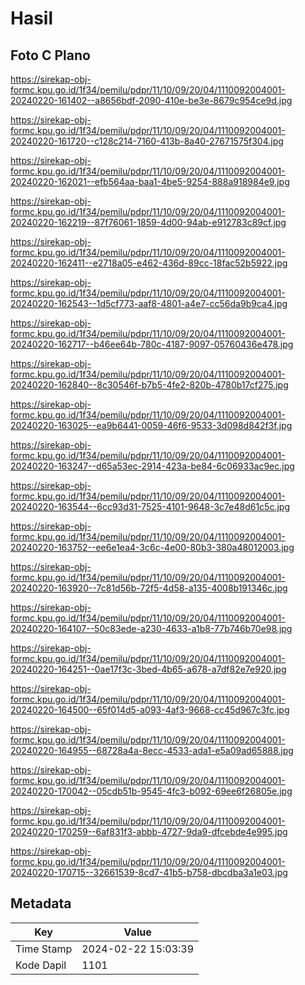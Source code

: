 # Hasil

## Foto C Plano

https://sirekap-obj-formc.kpu.go.id/1f34/pemilu/pdpr/11/10/09/20/04/1110092004001-20240220-161402--a8656bdf-2090-410e-be3e-8679c954ce9d.jpg

https://sirekap-obj-formc.kpu.go.id/1f34/pemilu/pdpr/11/10/09/20/04/1110092004001-20240220-161720--c128c214-7160-413b-8a40-27671575f304.jpg

https://sirekap-obj-formc.kpu.go.id/1f34/pemilu/pdpr/11/10/09/20/04/1110092004001-20240220-162021--efb564aa-baa1-4be5-9254-888a918984e9.jpg

https://sirekap-obj-formc.kpu.go.id/1f34/pemilu/pdpr/11/10/09/20/04/1110092004001-20240220-162219--87f76061-1859-4d00-94ab-e912783c89cf.jpg

https://sirekap-obj-formc.kpu.go.id/1f34/pemilu/pdpr/11/10/09/20/04/1110092004001-20240220-162411--e2718a05-e462-436d-89cc-18fac52b5922.jpg

https://sirekap-obj-formc.kpu.go.id/1f34/pemilu/pdpr/11/10/09/20/04/1110092004001-20240220-162543--1d5cf773-aaf8-4801-a4e7-cc56da9b9ca4.jpg

https://sirekap-obj-formc.kpu.go.id/1f34/pemilu/pdpr/11/10/09/20/04/1110092004001-20240220-162717--b46ee64b-780c-4187-9097-05760436e478.jpg

https://sirekap-obj-formc.kpu.go.id/1f34/pemilu/pdpr/11/10/09/20/04/1110092004001-20240220-162840--8c30546f-b7b5-4fe2-820b-4780b17cf275.jpg

https://sirekap-obj-formc.kpu.go.id/1f34/pemilu/pdpr/11/10/09/20/04/1110092004001-20240220-163025--ea9b6441-0059-46f6-9533-3d098d842f3f.jpg

https://sirekap-obj-formc.kpu.go.id/1f34/pemilu/pdpr/11/10/09/20/04/1110092004001-20240220-163247--d65a53ec-2914-423a-be84-6c06933ac9ec.jpg

https://sirekap-obj-formc.kpu.go.id/1f34/pemilu/pdpr/11/10/09/20/04/1110092004001-20240220-163544--6cc93d31-7525-4101-9648-3c7e48d61c5c.jpg

https://sirekap-obj-formc.kpu.go.id/1f34/pemilu/pdpr/11/10/09/20/04/1110092004001-20240220-163752--ee6e1ea4-3c6c-4e00-80b3-380a48012003.jpg

https://sirekap-obj-formc.kpu.go.id/1f34/pemilu/pdpr/11/10/09/20/04/1110092004001-20240220-163920--7c81d56b-72f5-4d58-a135-4008b191346c.jpg

https://sirekap-obj-formc.kpu.go.id/1f34/pemilu/pdpr/11/10/09/20/04/1110092004001-20240220-164107--50c83ede-a230-4633-a1b8-77b746b70e98.jpg

https://sirekap-obj-formc.kpu.go.id/1f34/pemilu/pdpr/11/10/09/20/04/1110092004001-20240220-164251--0ae17f3c-3bed-4b65-a678-a7df82e7e920.jpg

https://sirekap-obj-formc.kpu.go.id/1f34/pemilu/pdpr/11/10/09/20/04/1110092004001-20240220-164500--65f014d5-a093-4af3-9668-cc45d967c3fc.jpg

https://sirekap-obj-formc.kpu.go.id/1f34/pemilu/pdpr/11/10/09/20/04/1110092004001-20240220-164955--68728a4a-8ecc-4533-ada1-e5a09ad65888.jpg

https://sirekap-obj-formc.kpu.go.id/1f34/pemilu/pdpr/11/10/09/20/04/1110092004001-20240220-170042--05cdb51b-9545-4fc3-b092-69ee6f26805e.jpg

https://sirekap-obj-formc.kpu.go.id/1f34/pemilu/pdpr/11/10/09/20/04/1110092004001-20240220-170259--6af831f3-abbb-4727-9da9-dfcebde4e995.jpg

https://sirekap-obj-formc.kpu.go.id/1f34/pemilu/pdpr/11/10/09/20/04/1110092004001-20240220-170715--32661539-8cd7-41b5-b758-dbcdba3a1e03.jpg


## Metadata

| Key        | Value               |
| ---------- | ------------------- |
| Time Stamp | 2024-02-22 15:03:39 |
| Kode Dapil | 1101                |



